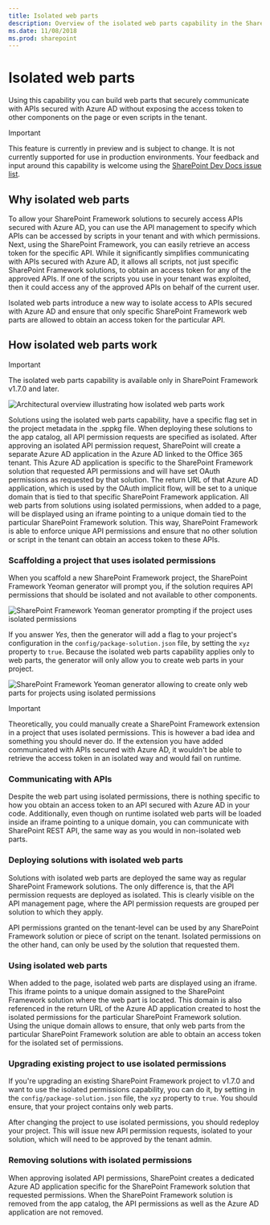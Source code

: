 ```yaml
---
title: Isolated web parts
description: Overview of the isolated web parts capability in the SharePoint Framework
ms.date: 11/08/2018
ms.prod: sharepoint
---
```


# Isolated web parts

Using this capability you can build web parts that securely communicate with APIs secured with Azure AD without exposing the access token to other components on the page or even scripts in the tenant.

> [!IMPORTANT]
> This feature is currently in preview and is subject to change. It is not currently supported for use in production environments. Your feedback and input around this capability is welcome using the [SharePoint Dev Docs issue list](https://github.com/SharePoint/sp-dev-docs/issues).

## Why isolated web parts

To allow your SharePoint Framework solutions to securely access APIs secured with Azure AD, you can use the API management to specify which APIs can be accessed by scripts in your tenant and with which permissions. Next, using the SharePoint Framework, you can easily retrieve an access token for the specific API. While it significantly simplifies communicating with APIs secured with Azure AD, it allows all scripts, not just specific SharePoint Framework solutions, to obtain an access token for any of the approved APIs. If one of the scripts you use in your tenant was exploited, then it could access any of the approved APIs on behalf of the current user.

Isolated web parts introduce a new way to isolate access to APIs secured with Azure AD and ensure that only specific SharePoint Framework web parts are allowed to obtain an access token for the particular API.

## How isolated web parts work

> [!IMPORTANT]
> The isolated web parts capability is available only in SharePoint Framework v1.7.0 and later.

![Architectural overview illustrating how isolated web parts work](../images/isolated-web-parts.png)

Solutions using the isolated web parts capability, have a specific flag set in the project metadata in the .sppkg file. When deploying these solutions to the app catalog, all API permission requests are specified as isolated. After approving an isolated API permission request, SharePoint will create a separate Azure AD application in the Azure AD linked to the Office 365 tenant. This Azure AD application is specific to the SharePoint Framework solution that requested API permissions and will have set OAuth permissions as requested by that solution. The return URL of that Azure AD application, which is used by the OAuth implicit flow, will be set to a unique domain that is tied to that specific SharePoint Framework application. All web parts from solutions using isolated permissions, when added to a page, will be displayed using an iframe pointing to a unique domain tied to the particular SharePoint Framework solution. This way, SharePoint Framework is able to enforce unique API permissions and ensure that no other solution or script in the tenant can obtain an access token to these APIs.

### Scaffolding a project that uses isolated permissions

When you scaffold a new SharePoint Framework project, the SharePoint Framework Yeoman generator will prompt you, if the solution requires API permissions that should be isolated and not available to other components.

![SharePoint Framework Yeoman generator prompting if the project uses isolated permissions]()

If you answer _Yes_, then the generator will add a flag to your project's configuration in the `config/package-solution.json` file, by setting the `xyz` property to `true`. Because the isolated web parts capability applies only to web parts, the generator will only allow you to create web parts in your project.

![SharePoint Framework Yeoman generator allowing to create only web parts for projects using isolated permissions]()

> [!IMPORTANT]
> Theoretically, you could manually create a SharePoint Framework extension in a project that uses isolated permissions. This is however a bad idea and something you should never do. If the extension you have added communicated with APIs secured with Azure AD, it wouldn't be able to retrieve the access token in an isolated way and would fail on runtime.

### Communicating with APIs

Despite the web part using isolated permissions, there is nothing specific to how you obtain an access token to an API secured with Azure AD in your code. Additionally, even though on runtime isolated web parts will be loaded inside an iframe pointing to a unique domain, you can communicate with SharePoint REST API, the same way as you would in non-isolated web parts.

### Deploying solutions with isolated web parts

Solutions with isolated web parts are deployed the same way as regular SharePoint Framework solutions. The only difference is, that the API permission requests are deployed as isolated. This is clearly visible on the API management page, where the API permission requests are grouped per solution to which they apply.

API permissions granted on the tenant-level can be used by any SharePoint Framework solution or piece of script on the tenant. Isolated permissions on the other hand, can only be used by the solution that requested them.

### Using isolated web parts

When added to the page, isolated web parts are displayed using an iframe. This iframe points to a unique domain assigned to the SharePoint Framework solution where the web part is located. This domain is also referenced in the return URL of the Azure AD application created to host the isolated permissions for the particular SharePoint Framework solution. Using the unique domain allows to ensure, that only web parts from the particular SharePoint Framework solution are able to obtain an access token for the isolated set of permissions.

### Upgrading existing project to use isolated permissions

If you're upgrading an existing SharePoint Framework project to v1.7.0 and want to use the isolated permissions capability, you can do it, by setting in the `config/package-solution.json` file, the `xyz` property to `true`. You should ensure, that your project contains only web parts.

After changing the project to use isolated permissions, you should redeploy your project. This will issue new API permission requests, isolated to your solution, which will need to be approved by the tenant admin.

### Removing solutions with isolated permissions

When approving isolated API permissions, SharePoint creates a dedicated Azure AD application specific for the SharePoint Framework solution that requested permissions. When the SharePoint Framework solution is removed from the app catalog, the API permissions as well as the Azure AD application are not removed.